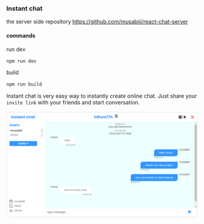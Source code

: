 ### Instant chat

the server side repository
https://github.com/musabiii/react-chat-server

#### commands

run dev
```bash
npm run dev
```

build
```bash
npm run build
```

Instant chat is very easy way to instantly create online chat.
Just share your `invite link` with your friends and start conversation.

![image](/public/chat.png)
